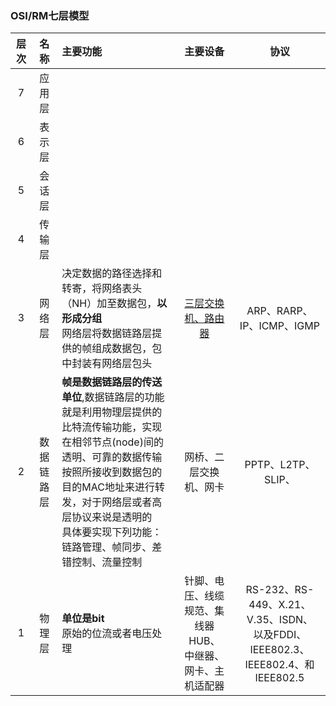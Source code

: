 ### OSI/RM七层模型

  |层次|名称|主要功能|主要设备|协议|
  |:--:|:--:|:--|:--:|:--:|
  |7|应用层||||
  |6|表示层||||
  |5|会话层||||
  |4|传输层||||
  |3|网络层|决定数据的路径选择和转寄，将网络表头（NH）加至数据包，**以形成分组**<br>网络层将数据链路层提供的帧组成数据包，包中封装有网络层包头|[三层交换机、路由器](http://www.360doc.com/content/18/0401/23/40528684_742135141.shtml)|ARP、RARP、IP、ICMP、IGMP|
  |2|数据链路层|**帧是数据链路层的传送单位**,数据链路层的功能就是利用物理层提供的比特流传输功能，实现在相邻节点(node)间的透明、可靠的数据传输<br>按照所接收到数据包的目的MAC地址来进行转发，对于网络层或者高层协议来说是透明的<br>具体要实现下列功能：链路管理、帧同步、差错控制、流量控制|网桥、二层交换机、网卡|PPTP、L2TP、SLIP、|
  |1|物理层|**单位是bit**<br>原始的位流或者电压处理|针脚、电压、线缆规范、集线器HUB、<br>中继器、网卡、主机适配器|RS-232、RS-449、X.21、V.35、ISDN、<br>以及FDDI、IEEE802.3、IEEE802.4、和IEEE802.5|
